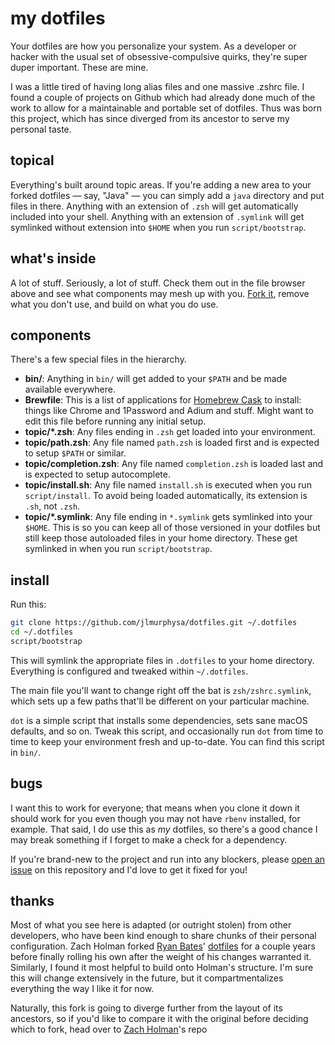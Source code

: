 # my dotfiles

Your dotfiles are how you personalize your system. As a developer or hacker with the usual set of obsessive-compulsive quirks, they're super duper important. These are mine.

I was a little tired of having long alias files and one massive .zshrc file. I found a couple of projects on Github which had already done much of the work to allow for a maintainable and portable set of dotfiles. Thus was born this project, which has since diverged from its ancestor to serve my personal taste.

## topical

Everything's built around topic areas. If you're adding a new area to your
forked dotfiles — say, "Java" — you can simply add a `java` directory and put
files in there. Anything with an extension of `.zsh` will get automatically
included into your shell. Anything with an extension of `.symlink` will get
symlinked without extension into `$HOME` when you run `script/bootstrap`.

## what's inside

A lot of stuff. Seriously, a lot of stuff. Check them out in the file browser
above and see what components may mesh up with you.
[Fork it](https://github.com/jlmurphysa/dotfiles/fork), remove what you don't
use, and build on what you do use.

## components

There's a few special files in the hierarchy.

- **bin/**: Anything in `bin/` will get added to your `$PATH` and be made
  available everywhere.
- **Brewfile**: This is a list of applications for [Homebrew Cask](https://caskroom.github.io) to install: things like Chrome and 1Password and Adium and stuff. Might want to edit this file before running any initial setup.
- **topic/\*.zsh**: Any files ending in `.zsh` get loaded into your
  environment.
- **topic/path.zsh**: Any file named `path.zsh` is loaded first and is
  expected to setup `$PATH` or similar.
- **topic/completion.zsh**: Any file named `completion.zsh` is loaded
  last and is expected to setup autocomplete.
- **topic/install.sh**: Any file named `install.sh` is executed when you run `script/install`. To avoid being loaded automatically, its extension is `.sh`, not `.zsh`.
- **topic/\*.symlink**: Any file ending in `*.symlink` gets symlinked into
  your `$HOME`. This is so you can keep all of those versioned in your dotfiles
  but still keep those autoloaded files in your home directory. These get
  symlinked in when you run `script/bootstrap`.

## install

Run this:

```sh
git clone https://github.com/jlmurphysa/dotfiles.git ~/.dotfiles
cd ~/.dotfiles
script/bootstrap
```

This will symlink the appropriate files in `.dotfiles` to your home directory.
Everything is configured and tweaked within `~/.dotfiles`.

The main file you'll want to change right off the bat is `zsh/zshrc.symlink`,
which sets up a few paths that'll be different on your particular machine.

`dot` is a simple script that installs some dependencies, sets sane macOS
defaults, and so on. Tweak this script, and occasionally run `dot` from
time to time to keep your environment fresh and up-to-date. You can find
this script in `bin/`.

## bugs

I want this to work for everyone; that means when you clone it down it should
work for you even though you may not have `rbenv` installed, for example. That
said, I do use this as *my* dotfiles, so there's a good chance I may break
something if I forget to make a check for a dependency.

If you're brand-new to the project and run into any blockers, please
[open an issue](https://github.com/jlmurphysa/dotfiles/issues) on this repository
and I'd love to get it fixed for you!

## thanks

Most of what you see here is adapted (or outright stolen) from other developers, who have been kind enough to share chunks of their personal configuration.
Zach Holman forked [Ryan Bates](http://github.com/ryanb)'
[dotfiles](http://github.com/ryanb/dotfiles) for a couple years before finally rolling his own after the weight of his changes warranted it.
Similarly, I found it most helpful to build onto Holman's structure. I'm sure this will change extensively in the future, but it compartmentalizes everything the way I like it for now.

Naturally, this fork is going to diverge further from the layout of its ancestors, so if you'd like to compare it with the original before deciding which to fork, head over to [Zach Holman](https://github.com/holman/dotfiles/)'s repo